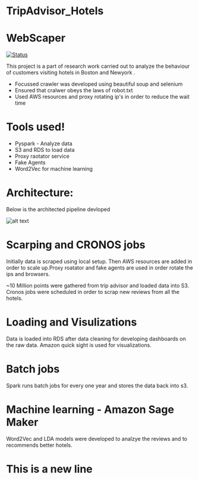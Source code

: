 # TripAdvisor_Hotels
# WebScaper
[![Status](https://travis-ci.org/joemccann/dillinger.svg?branch=master)](https://travis-ci.org/joemccann/dillinger)

This project is a part of research work carried out to analyze the behaviour of customers visiting hotels in Boston and Newyork .

  - Focussed crawler was developed using beautiful soup and selenium
  - Ensured that cralwer obeys the laws of robot.txt
  - Used AWS resources and proxy rotating ip's in order to reduce the wait time

# Tools used!

  - Pyspark - Analyze data
  - S3 and RDS  to load data
  - Proxy raotator service
  - Fake Agents
  - Word2Vec for machine learning
 
# Architecture:
Below is the architected pipeline devloped 

![alt text](https://github.com/harshavardhanm03/TripAdvisor_Hotels/blob/master/RAWork_pipeline.PNG)
 
# Scarping  and CRONOS jobs
Initially data is scraped using local setup. Then AWS resources are added in order to scale up.Proxy roatator and fake agents are used in order rotate the  ips and browsers.

~10 Million points were gathered  from trip advisor and loaded data into S3.
Cronos jobs were scheduled in order to scrap new reviews from all the hotels.

# Loading and Visulizations
Data is loaded into RDS after data cleaning  for developing dashboards on the raw data. Amazon quick sight is used for visualizations.

# Batch jobs
Spark runs batch jobs for every one year and stores the data back into s3.

# Machine learning - Amazon Sage Maker

Word2Vec and LDA models were developed to analzye the reviews and to recommends better hotels.

# This is a new line